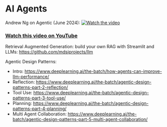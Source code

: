# AI Agents

Andrew Ng on Agentic (June 2024):
[![Watch the video](https://img.youtube.com/vi/q1XFm21I-VQ/maxresdefault.jpg)]([https://youtu.be/q1XFm21I-VQ](https://youtu.be/q1XFm21I-VQ?si=_ZoKVEpluOm3g5Pj&t=827))

### [Watch this video on YouTube](https://youtu.be/q1XFm21I-VQ)


Retrieval Augmented Generation: build your own RAG with Streamlit and LLMs: https://github.com/mdsiprojects/llm 

Agentic Design Patterns:
- Intro: https://www.deeplearning.ai/the-batch/how-agents-can-improve-llm-performance/
- Reflection: https://www.deeplearning.ai/the-batch/agentic-design-patterns-part-2-reflection/
- Tool Use: https://www.deeplearning.ai/the-batch/agentic-design-patterns-part-3-tool-use/
- Planning: https://www.deeplearning.ai/the-batch/agentic-design-patterns-part-4-planning/
- Multi Agent Collaboration: https://www.deeplearning.ai/the-batch/agentic-design-patterns-part-5-multi-agent-collaboration/


